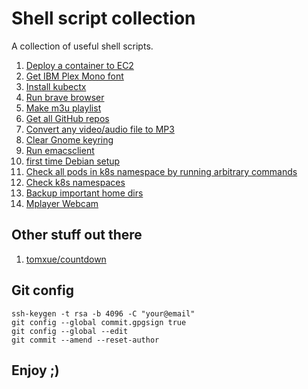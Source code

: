 # Shell script collection

A collection of useful shell scripts.

1. [Deploy a container to EC2](deploy-container-ec2.sh)
2. [Get IBM Plex Mono font](get-ibm-plex-mono-font.sh)
3. [Install kubectx](install-kubectx.sh)
4. [Run brave browser](run-brave.sh)
5. [Make m3u playlist](make-m3u-playlist.sh)
6. [Get all GitHub repos](get-all-git-repos.sh)
7. [Convert any video/audio file to MP3](convert-to-mp3.sh)
8. [Clear Gnome keyring](clear-keyring.sh)
9. [Run emacsclient](run-emacsclient.sh)
10. [first time Debian setup](debian-setup.sh)
11. [Check all pods in k8s namespace by running arbitrary commands](check_pods.sh)
12. [Check k8s namespaces](check-k8s-namespaces.sh)
13. [Backup important home dirs](backup_s.sh)
14. [Mplayer Webcam](mplayer-webcam.sh)

## Other stuff out there

1. [tomxue/countdown](https://github.com/tomxue/countdown)

## Git config

```
ssh-keygen -t rsa -b 4096 -C "your@email"
git config --global commit.gpgsign true
git config --global --edit
git commit --amend --reset-author
```

## Enjoy ;)
